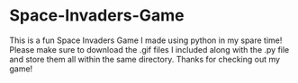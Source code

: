 # Space-Invaders-Game
This is a fun Space Invaders Game I made using python in my spare time!
Please make sure to download the .gif files I included along with the .py file and store them all within the same directory.
Thanks for checking out my game!
